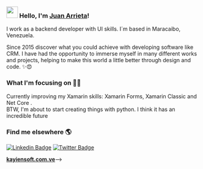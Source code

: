 ### <img src="https://media.giphy.com/media/hvRJCLFzcasrR4ia7z/giphy.gif" width="30px"> Hello, I'm [Juan Arrieta](https://kayiensoft.com.ve)!

I work as a backend developer with UI skills. I´m based in Maracaibo, Venezuela.

Since 2015 discover what you could achieve with developing software like CRM. I have had the opportunity to immerse myself in many different works and projects, helping to make this world a little better through design and code. ✨😍

### What I'm focusing on 👨‍💻

Currently improving my Xamarin skills: Xamarin Forms, Xamarin Classic and Net Core .<br />
BTW, I'm about to start creating things with python. I think it has an incredible future


### Find me elsewhere 🌎

[![Linkedin Badge](https://img.shields.io/badge/-LinkedIn-blue?style=flat-square&logo=Linkedin&logoColor=white&link=https://www.linkedin.com/in/harshkumarkhatri/)](https://www.linkedin.com/in/kayien/)  [![Twitter Badge](https://img.shields.io/badge/-Twitter-1ca0f1?style=flat-square&labelColor=1ca0f1&logo=twitter&logoColor=white&link=https://twitter.com/_diogorodrigues)](https://twitter.com/Kayiien)


**[kayiensoft.com.ve](https://kayiensoft.com)**-->
